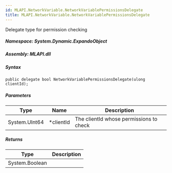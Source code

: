 ```yaml
---  
id: MLAPI.NetworkVariable.NetworkVariablePermissionsDelegate  
title: MLAPI.NetworkVariable.NetworkVariablePermissionsDelegate
---
```


<div class="markdown level0 summary">

Delegate type for permission checking

</div>

<div class="markdown level0 conceptual">

</div>

##### **Namespace**: System.Dynamic.ExpandoObject

##### **Assembly**: MLAPI.dll

##### Syntax

    public delegate bool NetworkVariablePermissionsDelegate(ulong clientId);

##### Parameters

| Type          | Name       | Description                             |
|---------------|------------|-----------------------------------------|
| System.UInt64 | \*clientId | The clientId whose permissions to check |

##### Returns

| Type           | Description |
|----------------|-------------|
| System.Boolean |             |
